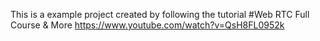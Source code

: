 This is a example project created by following the tutorial
#Web RTC Full Course & More
https://www.youtube.com/watch?v=QsH8FL0952k